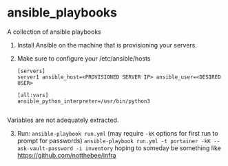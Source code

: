 # ansible_playbooks
A collection of ansible playbooks 

1. Install Ansible on the machine that is provisioning your servers.

2. Make sure to configure your /etc/ansible/hosts

    ```
    [servers]                                                
    server1 ansible_host=<PROVISIONED SERVER IP> ansible_user=<DESIRED USER>  
                                                            
    [all:vars]                                               
    ansible_python_interpreter=/usr/bin/python3              
                                                            
    ```

Variables are not adequately extracted.

3. Run:
`ansible-playbook run.yml`
(may require `-kK` options for first run to prompt for passwords)
`ansible-playbook run.yml -t portainer -kK --ask-vault-password -i inventory`
hoping to someday be something like https://github.com/notthebee/infra
